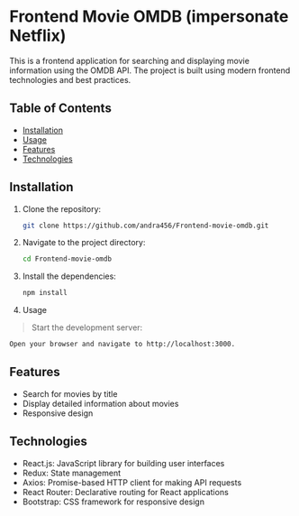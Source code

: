 # Frontend Movie OMDB (impersonate Netflix)

This is a frontend application for searching and displaying movie information using the OMDB API. The project is built using modern frontend technologies and best practices.

## Table of Contents
- [Installation](#installation)
- [Usage](#usage)
- [Features](#features)
- [Technologies](#technologies)

## Installation

1. Clone the repository:
   ```bash
   git clone https://github.com/andra456/Frontend-movie-omdb.git
   ```
   
2. Navigate to the project directory:
    ```bash
    cd Frontend-movie-omdb
    ```

3. Install the dependencies:
    ```bash
    npm install
    ```
3. Usage
> Start the development server:
  ```bash
  Open your browser and navigate to http://localhost:3000.
  ```


## Features
- Search for movies by title
- Display detailed information about movies
- Responsive design

## Technologies
- React.js: JavaScript library for building user interfaces
- Redux: State management
- Axios: Promise-based HTTP client for making API requests
- React Router: Declarative routing for React applications
- Bootstrap: CSS framework for responsive design
